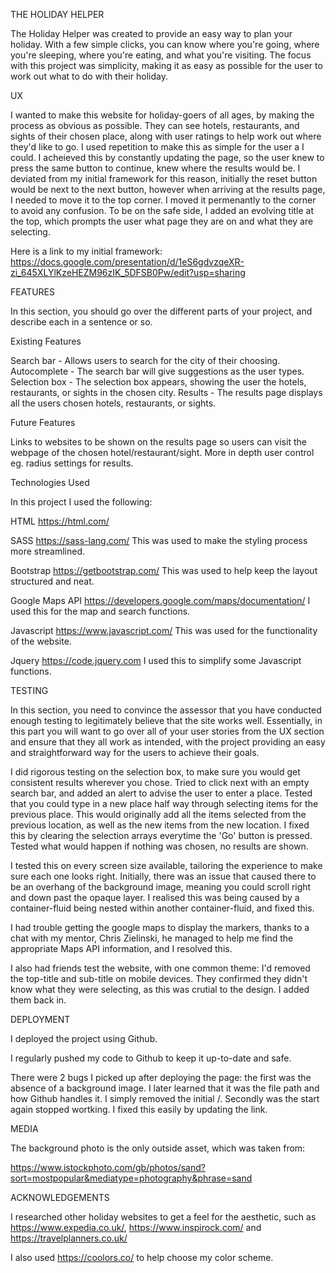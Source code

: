 THE HOLIDAY HELPER

The Holiday Helper was created to provide an easy way to plan your holiday.
With a few simple clicks, you can know where you're going, where you're sleeping, where you're eating, and what you're visiting.
The focus with this project was simplicity, making it as easy as possible for the user to work out what to do with their holiday.



UX

I wanted to make this website for holiday-goers of all ages, by making the process as obvious as possible.
They can see hotels, restaurants, and sights of their chosen place, along with user ratings to help work 
out where they'd like to go.
I used repetition to make this as simple for the user a I could. I acheieved this
by constantly updating the page, so the user knew to press the same button to continue, knew where the results
would be. I deviated from my initial framework for this reason, initially the reset button would be next to the 
next button, however when arriving at the results page, I needed to move it to the top corner. I moved it permenantly
to the corner to avoid any confusion.
To be on the safe side, I added an evolving title at the top, which prompts the user what page they are on and what they are selecting.

Here is a link to my initial framework:
https://docs.google.com/presentation/d/1eS6gdvzqeXR-zi_645XLYlKzeHEZM96zIK_5DFSB0Pw/edit?usp=sharing



FEATURES

In this section, you should go over the different parts of your project, and describe each in a sentence or so.

Existing Features

Search bar - Allows users to search for the city of their choosing.
Autocomplete - The search bar will give suggestions as the user types.
Selection box - The selection box appears, showing the user the hotels, restaurants, or sights in the chosen city.
Results - The results page displays all the users chosen hotels, restaurants, or sights.

Future Features

Links to websites to be shown on the results page so users can visit the webpage of the chosen hotel/restaurant/sight.
More in depth user control eg. radius settings for results.

Technologies Used

In this project I used the following:

HTML
https://html.com/

SASS
https://sass-lang.com/
This was used to make the styling process more streamlined.

Bootstrap
https://getbootstrap.com/
This was used to help keep the layout structured and neat.

Google Maps API
https://developers.google.com/maps/documentation/
I used this for the map and search functions.

Javascript
https://www.javascript.com/
This was used for the functionality of the website.

Jquery
https://code.jquery.com
I used this to simplify some Javascript functions.



TESTING

In this section, you need to convince the assessor that you have conducted enough testing to legitimately believe that the site works well. Essentially, in this part you will want to go over all of your user stories from the UX section and ensure that they all work as intended, with the project providing an easy and straightforward way for the users to achieve their goals.

I did rigorous testing on the selection box, to make sure you would get consistent results wherever you chose.
Tried to click next with an empty search bar, and added an alert to advise the user to enter a place.
Tested that you could type in a new place half way through selecting items for the previous place. This would originally
add all the items selected from the previous location, as well as the new items from the new location. I fixed this by
clearing the selection arrays everytime the 'Go' button is pressed.
Tested what would happen if nothing was chosen, no results are shown.

I tested this on every screen size available, tailoring the experience to make sure each one looks right. Initially,
there was an issue that caused there to be an overhang of the background image, meaning you could scroll right and down past
the opaque layer. I realised this was being caused by a container-fluid being nested within another container-fluid, and fixed this.

I had trouble getting the google maps to display the markers, thanks to a chat with my mentor, Chris Zielinski, he managed to help me
find the appropriate Maps API information, and I resolved this.

I also had friends test the website, with one common theme: I'd removed the top-title and sub-title on mobile devices.
They confirmed they didn't know what they were selecting, as this was crutial to the design. I added them back in.



DEPLOYMENT

I deployed the project using Github.

I regularly pushed my code to Github to keep it up-to-date and safe.

There were 2 bugs I picked up after deploying the page: the first was the absence of a background image. I later learned that it was
the file path and how Github handles it. I simply removed the initial /. Secondly was the start again stopped wortking. I fixed this
easily by updating the link.

MEDIA

The background photo is the only outside asset, which was taken from:

https://www.istockphoto.com/gb/photos/sand?sort=mostpopular&mediatype=photography&phrase=sand

ACKNOWLEDGEMENTS

I researched other holiday websites to get a feel for the aesthetic, such as https://www.expedia.co.uk/, https://www.inspirock.com/
and https://travelplanners.co.uk/

I also used https://coolors.co/ to help choose my color scheme.
